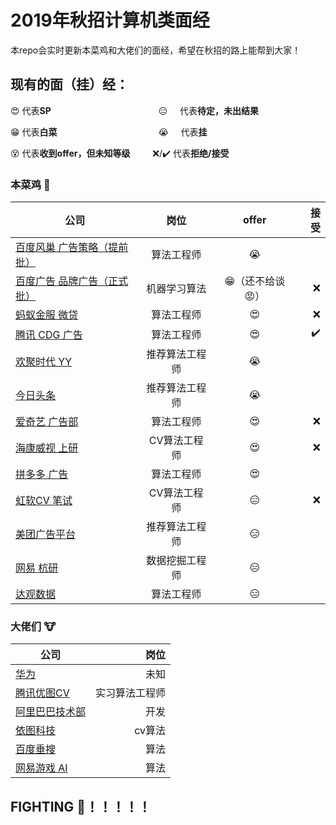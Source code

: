 # 2019年秋招计算机类面经

本repo会实时更新本菜鸡和大佬们的面经，希望在秋招的路上能帮到大家！

## 现有的面（挂）经：
😍 代表**SP** &#8195;&#8195;&#8195;&#8195;&#8195;&#8195;&#8195;&#8195;&#8195;&#8195;&#8195;&#8195;😑 &#160;&#160;&#160;&#160;代表**待定，未出结果**

😁 代表**白菜**&#8195;&#8195;&#8195;&#8195;&#8195;&#8195;&#8195;&#8195;&#8195;&#8195;&#8195;&#160;&#160;😭 &#160;&#160;&#160;&#160;代表**挂**

😵 代表**收到offer，但未知等级**&#8195;&#8195;&#160;&#160;❌/✔️ 代表**拒绝/接受**

### 本菜鸡 💩
| 公司 | 岗位 | offer | 接受 |
| - | :-: | :-: |-: | 
| [百度风巢 广告策略（提前批）](./本菜鸡的/百度凤巢机器学习算法.MD) | 算法工程师 | 😭 | |
| [百度广告 品牌广告（正式批）](./本菜鸡的/百度广告机器学习.md)| 机器学习算法 | 😁（还不给谈😡） |❌|
| [蚂蚁金服 微贷](./本菜鸡的/蚂蚁金服机器学习算法.md) | 算法工程师 | 😍 |❌|
| [腾讯 CDG 广告](./本菜鸡的/腾讯广告算法.md) | 算法工程师 | 😍 |✔️|
| [欢聚时代 YY](./本菜鸡的/欢聚时代YY推荐算法.md)| 推荐算法工程师 | 😭 | |
| [今日头条](./本菜鸡的/今日头条算法.md) | 推荐算法工程师 | 😭 | |
| [爱奇艺 广告部](./本菜鸡的/爱奇艺广告算法.md) | 算法工程师| 😍 |❌|
| [海康威视 上研](./本菜鸡的/海康威视CV算法.md) | CV算法工程师 | 😍 |❌|
| [拼多多 广告](./本菜鸡的/拼多多算法岗正式批.md) | 算法工程师 | 😍 | |
| [虹软CV 笔试](./本菜鸡的/虹软CV算法岗.md) | CV算法工程师 | 😑 |❌|
| [美团广告平台](./本菜鸡的/美团广告平台算法.md) | 推荐算法工程师 | 😑 | |
| [网易 杭研](./本菜鸡的/网易数据挖掘.md) | 数据挖掘工程师 | 😑 | |
| [达观数据](./本菜鸡的/达观数据算法.md) | 算法工程师 | 😑 | |

### 大佬们 🐮
| 公司 | 岗位 |  
| - | -: | 
| [华为](./大佬们的/华为.md) | 未知| 
| [腾讯优图CV](./大佬们的/腾讯优图CV岗实习.md) | 实习算法工程师 |  
| [阿里巴巴技术部](./大佬们的/阿里技术部开发.md) | 开发 | 
| [依图科技](./大佬们的/依图科技算法.md) | cv算法 | 
| [百度垂搜](./大佬们的/百度垂搜算法.md) | 算法 | 
| [网易游戏 AI](./大佬们的/网易游戏人工智能工程师.md)| 算法 | 

## FIGHTING 💪！！！！！




